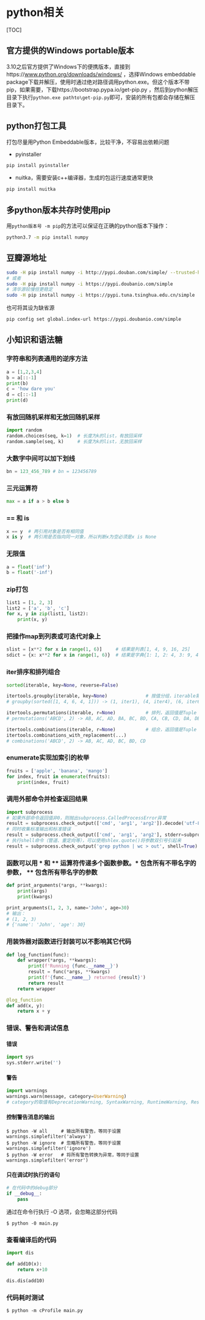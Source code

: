 # python相关
[TOC]

## 官方提供的Windows portable版本
3.10之后官方提供了Windows下的便携版本，直接到https://www.python.org/downloads/windows/ ，选择Windows embeddable package下载并解压，使用时通过绝对路径调用python.exe。但这个版本不带pip，如果需要，下载https://bootstrap.pypa.io/get-pip.py ，然后到python解压目录下执行`python.exe pathto\get-pip.py`即可，安装的所有包都会存储在解压目录下。

## python打包工具
打包尽量用Python Embeddable版本，比较干净，不容易出依赖问题
- pyinstaller
```sh
pip install pyinstaller
```
- nuitka，需要安装c++编译器，生成的包运行速度通常更快
```sh
pip install nuitka
```

## 多python版本共存时使用pip

用`python版本号 -m pip`的方法可以保证在正确的python版本下操作：

```sh
python3.7 -m pip install numpy
```

## 豆瓣源地址

```sh
sudo -H pip install numpy -i http://pypi.douban.com/simple/ --trusted-host=pypi.douban.com/simple
# 或者
sudo -H pip install numpy -i https://pypi.doubanio.com/simple
# 清华源较慢但更稳定
sudo -H pip install numpy -i https://pypi.tuna.tsinghua.edu.cn/simple
```
也可将其设为缺省源
```sh
pip config set global.index-url https://pypi.doubanio.com/simple
```

## 小知识和语法糖

### 字符串和列表通用的逆序方法

```python
a = [1,2,3,4]
b = a[::-1]
print(b)
c = 'how dare you'
d = c[::-1]
print(d)
```

### 有放回随机采样和无放回随机采样

```python
import random
random.choices(seq, k=1)  # 长度为k的list，有放回采样
random.sample(seq, k)     # 长度为k的list，无放回采样
```

### 大数字中间可以加下划线

```python
bn = 123_456_789 # bn = 123456789
```

### 三元运算符

```python
max = a if a > b else b 
```

### == 和 is

```python
x == y  # 两引用对象是否有相同值
x is y  # 两引用是否指向同一对象，所以判断x为空必须是x is None
```

### 无限值

```python
a = float('inf')
b = float('-inf')
```

### zip打包

```python
list1 = [1, 2, 3] 
list2 = ['a', 'b', 'c'] 
for x, y in zip(list1, list2):
    print(x, y)
```

### 把操作map到列表或可迭代对象上
```python
slist = [x**2 for x in range(1, 6)]     # 结果是列表[1, 4, 9, 16, 25]
sdict = {x: x**2 for x in range(1, 6)}  # 结果是字典{1: 1, 2: 4, 3: 9, 4: 16, 5: 25}
```

### iter排序和排列组合

```python
sorted(iterable, key=None, reverse=False)

itertools.groupby(iterable, key=None)              # 按值分组，iterable需要先被排序
# groupby(sorted([1, 4, 6, 4, 1])) -> (1, iter1), (4, iter4), (6, iter6)

itertools.permutations(iterable, r=None)           # 排列，返回值是Tuple
# permutations('ABCD', 2) -> AB, AC, AD, BA, BC, BD, CA, CB, CD, DA, DB, DC

itertools.combinations(iterable, r=None)           # 组合，返回值是Tuple
itertools.combinations_with_replacement(...)
# combinations('ABCD', 2) -> AB, AC, AD, BC, BD, CD
```

### enumerate实现加索引的枚举

```python
fruits = ['apple', 'banana', 'mango'] 
for index, fruit in enumerate(fruits): 
    print(index, fruit)
```

### 调用外部命令并检查返回结果

```python
import subprocess
# 如果外部命令返回值非0，则抛出subprocess.CalledProcessError异常
result = subprocess.check_output(['cmd', 'arg1', 'arg2']).decode('utf-8')  
# 同时收集标准输出和标准错误
result = subprocess.check_output(['cmd', 'arg1', 'arg2'], stderr=subprocess.STDOUT).decode('utf-8')  
# 执行shell命令（管道、重定向等），可以使用shlex.quote()将参数双引号引起来
result = subprocess.check_output('grep python | wc > out', shell=True).decode('utf-8')
```

### 函数可以用 * 和 ** 运算符传递多个函数参数。* 包含所有不带名字的参数， ** 包含所有带名字的参数

```python
def print_arguments(*args, **kwargs):
    print(args)
    print(kwargs)

print_arguments(1, 2, 3, name='John', age=30)
# 输出：
# (1, 2, 3)
# {'name': 'John', 'age': 30}
```

### 用装饰器对函数进行封装可以不影响其它代码

```python
def log_function(func):
    def wrapper(*args, **kwargs):
        print(f'Running {func.__name__}')
        result = func(*args, **kwargs)
        print(f'{func.__name__} returned {result}')
        return result
    return wrapper

@log_function
def add(x, y):
    return x + y
```

### 错误、警告和调试信息

#### 错误

```python
import sys
sys.stderr.write('')
```

#### 警告

```python
import warnings
warnings.warn(message, category=UserWarning)  
# category的取值有DeprecationWarning, SyntaxWarning, RuntimeWarning, ResourceWarning, FutureWarning
```

#### 控制警告消息的输出

```shell
$ python -W all     # 输出所有警告，等同于设置warnings.simplefilter('always')
$ python -W ignore  # 忽略所有警告，等同于设置warnings.simplefilter('ignore')
$ python -W error   # 将所有警告转换为异常，等同于设置warnings.simplefilter('error')
```

#### 只在调试时执行的语句

```python
# 在代码中的debug部分
if __debug__:
    pass
```

通过在命令行执行 -O 选项，会忽略这部分代码
```shell
$ python -0 main.py
```

### 查看编译后的代码
```python
import dis

def add10(x):
    return x+10

dis.dis(add10)
```

### 代码耗时测试

```shell
$ python -m cProfile main.py
```
